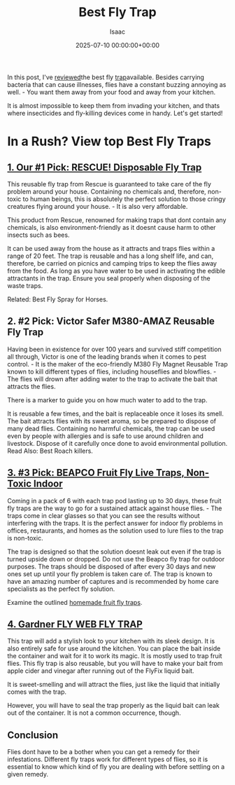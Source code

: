 ﻿---
title: Best Fly Trap
description: In this post, I've reviewed the best fly trap available. Besides carrying bacteria that can cause illnesses, flies have a constant buzzing annoying as well. -...
slug: /best-fly-trap/
date: 2025-07-10 00:00:00+00:00
lastmod: 2025-07-10 00:00:00+03:00
author: Isaac
categories:
- Flies
- Product Reviews
tags:
- flies
- trap
- reviewed
layout: post
---

In this post, I've [reviewed](https://pestpolicy.com/best-gopher-traps/)the best fly [trap](https://pestpolicy.com/best-silverfish-traps/)available. Besides carrying bacteria that can cause illnesses, flies have a constant buzzing annoying as well. - You want them away from your food and away from your kitchen.

It is almost impossible to keep them from invading your kitchen, and thats where insecticides and fly-killing devices come in handy. Let's get started!

# **In a Rush? View top Best Fly Traps**

##  [1. Our #1 Pick: RESCUE! Disposable Fly Trap](https://www.amazon.com/dp/B07DD28F84/?tag=p-policy-20)

This reusable fly trap from Rescue is guaranteed to take care of the fly problem around your house. Containing no chemicals and, therefore, non-toxic to human beings, this is absolutely the perfect solution to those cringy creatures flying around your house. - It is also very affordable.

This product from Rescue, renowned for making traps that dont contain any chemicals, is also environment-friendly as it doesnt cause harm to other insects such as bees.

It can be used away from the house as it attracts and traps flies within a range of 20 feet. The trap is reusable and has a long shelf life, and can, therefore, be carried on picnics and camping trips to keep the flies away from the food. As long as you have water to be used in activating the edible attractants in the trap. Ensure you seal properly when disposing of the waste traps.

Related: Best Fly Spray for Horses.

##  **2. #2 Pick: Victor Safer M380-AMAZ Reusable Fly Trap**

Having been in existence for over 100 years and survived stiff competition all through, Victor is one of the leading brands when it comes to pest control. - It is the maker of the eco-friendly M380 Fly Magnet Reusable Trap known to kill different types of flies, including houseflies and blowflies. - The flies will drown after adding water to the trap to activate the bait that attracts the flies.

There is a marker to guide you on how much water to add to the trap.

It is reusable a few times, and the bait is replaceable once it loses its smell. The bait attracts flies with its sweet aroma, so be prepared to dispose of many dead flies. Containing no harmful chemicals, the trap can be used even by people with allergies and is safe to use around children and livestock. Dispose of it carefully once done to avoid environmental pollution. Read Also: Best Roach killers.

##  [3. #3 Pick: BEAPCO Fruit Fly Live Traps, Non-Toxic Indoor](https://www.amazon.com/dp/B00CRYOPMQ/?tag=p-policy-20)

Coming in a pack of 6 with each trap pod lasting up to 30 days, these fruit fly traps are the way to go for a sustained attack against house flies. - The traps come in clear glasses so that you can see the results without interfering with the traps. It is the perfect answer for indoor fly problems in offices, restaurants, and homes as the solution used to lure flies to the trap is non-toxic.

The trap is designed so that the solution doesnt leak out even if the trap is turned upside down or dropped. Do not use the Beapco fly trap for outdoor purposes. The traps should be disposed of after every 30 days and new ones set up until your fly problem is taken care of. The trap is known to have an amazing number of captures and is recommended by home care specialists as the perfect fly solution.

Examine the outlined [homemade fruit fly traps](https://pestpolicy.com/homemade-fruit-fly-trap/).

##  [4. Gardner FLY WEB FLY TRAP](https://www.amazon.com/dp/B0006OIZN4/?tag=p-policy-20)

This trap will add a stylish look to your kitchen with its sleek design. It is also entirely safe for use around the kitchen. You can place the bait inside the container and wait for it to work its magic. It is mostly used to trap fruit flies. This fly trap is also reusable, but you will have to make your bait from apple cider and vinegar after running out of the FlyFix liquid bait.

It is sweet-smelling and will attract the flies, just like the liquid that initially comes with the trap.

However, you will have to seal the trap properly as the liquid bait can leak out of the container. It is not a common occurrence, though.

##  Conclusion

Flies dont have to be a bother when you can get a remedy for their infestations. Different fly traps work for different types of flies, so it is essential to know which kind of fly you are dealing with before settling on a given remedy.

